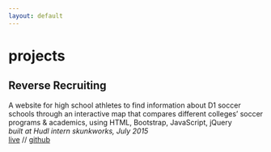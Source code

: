 ```yaml
---
layout: default
---
```


# projects

## Reverse Recruiting
A website for high school athletes to find information about D1 soccer schools through an interactive map that compares different colleges’ soccer programs & academics, using HTML, Bootstrap, JavaScript, jQuery  
*built at Hudl intern skunkworks, July 2015*  
[live](http://reverserecruiting.herokuapp.com/) // [github](https://github.com/joshuaseger/ReverseRecruiting)  
